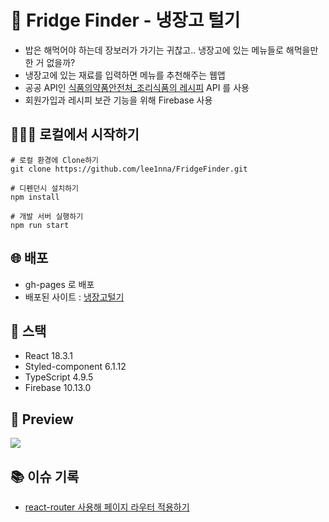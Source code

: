 # 🛒 Fridge Finder - 냉장고 털기
- 밥은 해먹어야 하는데 장보러가 가기는 귀찮고.. 냉장고에 있는 메뉴들로 해먹을만한 거 없을까?
- 냉장고에 있는 재료를 입력하면 메뉴를 추천해주는 웹앱
- 공공 API인 [식품의약품안전처\_조리식품의 레시피](https://www.foodsafetykorea.go.kr/api/openApiInfo.do?menu_grp=MENU_GRP31&menu_no=661&show_cnt=10&start_idx=1&svc_no=COOKRCP01) API 를 사용
- 회원가입과 레시피 보관 기능을 위해 Firebase 사용

## 👩🏻‍💻 로컬에서 시작하기

```
# 로컬 환경에 Clone하기
git clone https://github.com/lee1nna/FridgeFinder.git

# 디펜던시 설치하기
npm install

# 개발 서버 실행하기
npm run start
```

## 🌐 배포

- gh-pages 로 배포
- 배포된 사이트 : [냉장고털기](https://lee1nna.github.io/FridgeFinder/)

## 🚀 스택

- React 18.3.1
- Styled-component 6.1.12
- TypeScript 4.9.5
- Firebase 10.13.0

## 🙌 Preview

<img src="https://github.com/user-attachments/assets/265b8f88-c9e1-483a-9d60-cad6af26f076">

## 📚 이슈 기록

- [react-router 사용해 페이지 라우터 적용하기](https://hann-nnah.tistory.com/15)
